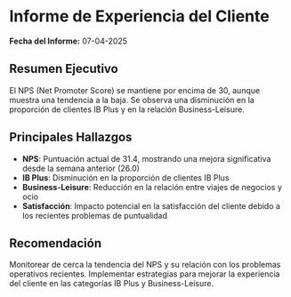 # Informe de Experiencia del Cliente

**Fecha del Informe:** 07-04-2025

## Resumen Ejecutivo
El NPS (Net Promoter Score) se mantiene por encima de 30, aunque muestra una tendencia a la baja. Se observa una disminución en la proporción de clientes IB Plus y en la relación Business-Leisure.

## Principales Hallazgos
- **NPS**: Puntuación actual de 31.4, mostrando una mejora significativa desde la semana anterior (26.0)
- **IB Plus**: Disminución en la proporción de clientes IB Plus
- **Business-Leisure**: Reducción en la relación entre viajes de negocios y ocio
- **Satisfacción**: Impacto potencial en la satisfacción del cliente debido a los recientes problemas de puntualidad

## Recomendación
Monitorear de cerca la tendencia del NPS y su relación con los problemas operativos recientes. Implementar estrategias para mejorar la experiencia del cliente en las categorías IB Plus y Business-Leisure. 